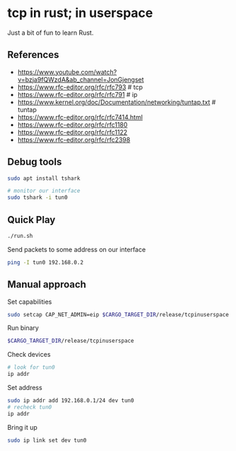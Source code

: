 tcp in rust; in userspace
=========================

Just a bit of fun to learn Rust.

References
----------

 - https://www.youtube.com/watch?v=bzja9fQWzdA&ab_channel=JonGjengset
 - https://www.rfc-editor.org/rfc/rfc793  # tcp
 - https://www.rfc-editor.org/rfc/rfc791  # ip
 - https://www.kernel.org/doc/Documentation/networking/tuntap.txt # tuntap
 - https://www.rfc-editor.org/rfc/rfc7414.html
 - https://www.rfc-editor.org/rfc/rfc1180
 - https://www.rfc-editor.org/rfc/rfc1122
 - https://www.rfc-editor.org/rfc/rfc2398

Debug tools
-----------

```sh
sudo apt install tshark

# monitor our interface
sudo tshark -i tun0
```

Quick Play
----------

```sh
./run.sh
```

Send packets to some address on our interface

```sh
ping -I tun0 192.168.0.2
```

Manual approach
---------------

Set capabilities

```sh
sudo setcap CAP_NET_ADMIN=eip $CARGO_TARGET_DIR/release/tcpinuserspace
```

Run binary

```sh
$CARGO_TARGET_DIR/release/tcpinuserspace
```

Check devices

```sh
# look for tun0
ip addr
```

Set address

```sh
sudo ip addr add 192.168.0.1/24 dev tun0
# recheck tun0
ip addr
```

Bring it up

```sh
sudo ip link set dev tun0
```
